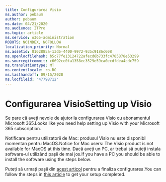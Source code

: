 ```yaml
---
title: Configurarea Visio
ms.author: pebaum
author: pebaum
ms.date: 04/21/2020
ms.audience: ITPro
ms.topic: article
ms.service: o365-administration
ROBOTS: NOINDEX, NOFOLLOW
localization_priority: Normal
ms.assetid: 0162885a-13d5-4400-9972-935c9186c608
ms.openlocfilehash: b5c77fe13124722afecd6b733fc4785878e53299
ms.sourcegitcommit: c6692ce0fa1358ec3529e59ca0ecdfdea4cdc759
ms.translationtype: MT
ms.contentlocale: ro-RO
ms.lasthandoff: 09/15/2020
ms.locfileid: "47798712"
---
```

# <a name="setting-up-visio"></a><span data-ttu-id="de815-102">Configurarea Visio</span><span class="sxs-lookup"><span data-stu-id="de815-102">Setting up Visio</span></span>

<span data-ttu-id="de815-103">Se pare că aveți nevoie de ajutor la configurarea Visio cu abonamentul Microsoft 365.</span><span class="sxs-lookup"><span data-stu-id="de815-103">Looks like you need help setting up Visio with your Microsoft 365 subscription.</span></span>
  
<span data-ttu-id="de815-104">Notificare pentru utilizatorii de Mac: produsul Visio nu este disponibil momentan pentru MacOS.</span><span class="sxs-lookup"><span data-stu-id="de815-104">Notice for Mac users: The Visio product is not available for MacOS at this time.</span></span> <span data-ttu-id="de815-105">Dacă aveți un PC, ar trebui să puteți instala software-ul utilizând pașii de mai jos.</span><span class="sxs-lookup"><span data-stu-id="de815-105">If you have a PC you should be able to install the software using the steps below.</span></span>
  
<span data-ttu-id="de815-106">Puteți să urmați pașii din [acest articol](https://support.office.com/article/f98f21e3-aa02-4827-9167-ddab5b025710.aspx) pentru a finaliza configurarea.</span><span class="sxs-lookup"><span data-stu-id="de815-106">You can follow the steps in [this article](https://support.office.com/article/f98f21e3-aa02-4827-9167-ddab5b025710.aspx) to get your setup completed.</span></span> 
  


